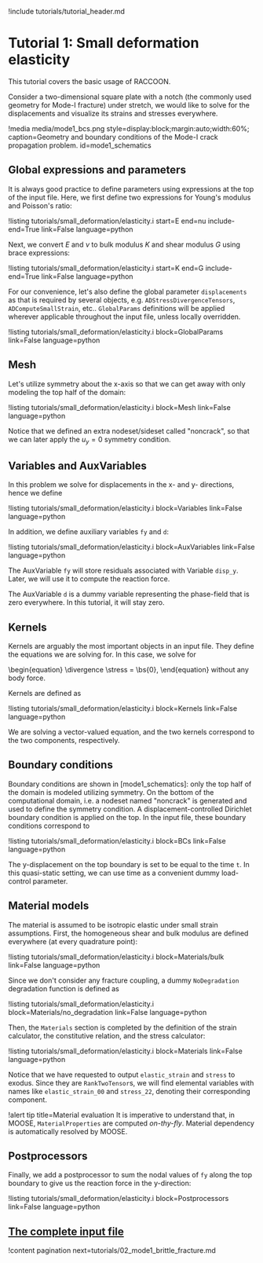 !include tutorials/tutorial_header.md

# Tutorial 1: Small deformation elasticity

This tutorial covers the basic usage of RACCOON.

Consider a two-dimensional square plate with a notch (the commonly used geometry for Mode-I fracture) under stretch, we would like to solve for the displacements and visualize its strains and stresses everywhere.

!media media/mode1_bcs.png style=display:block;margin:auto;width:60%; caption=Geometry and boundary conditions of the Mode-I crack propagation problem. id=mode1_schematics

## Global expressions and parameters

It is always good practice to define parameters using expressions at the top of the input file. Here, we first define two expressions for Young's modulus and Poisson's ratio:

!listing tutorials/small_deformation/elasticity.i
         start=E
         end=nu
         include-end=True
         link=False
         language=python

Next, we convert $E$ and $\nu$ to bulk modulus $K$ and shear modulus $G$ using brace expressions:

!listing tutorials/small_deformation/elasticity.i
         start=K
         end=G
         include-end=True
         link=False
         language=python

For our convenience, let's also define the global parameter `displacements` as that is required by several objects, e.g. `ADStressDivergenceTensors`, `ADComputeSmallStrain`, etc.. `GlobalParams` definitions will be applied wherever applicable throughout the input file, unless locally overridden.

!listing tutorials/small_deformation/elasticity.i
         block=GlobalParams
         link=False
         language=python

## Mesh

Let's utilize symmetry about the x-axis so that we can get away with only modeling the top half of the domain:

!listing tutorials/small_deformation/elasticity.i
         block=Mesh
         link=False
         language=python

Notice that we defined an extra nodeset/sideset called "noncrack", so that we can later apply the $u_y = 0$ symmetry condition.

## Variables and AuxVariables

In this problem we solve for displacements in the x- and y- directions, hence we define

!listing tutorials/small_deformation/elasticity.i
         block=Variables
         link=False
         language=python

In addition, we define auxiliary variables `fy` and `d`:

!listing tutorials/small_deformation/elasticity.i
         block=AuxVariables
         link=False
         language=python

The AuxVariable `fy` will store residuals associated with Variable `disp_y`. Later, we will use it to compute the reaction force.

The AuxVariable `d` is a dummy variable representing the phase-field that is zero everywhere. In this tutorial, it will stay zero.

## Kernels

Kernels are arguably the most important objects in an input file. They define the equations we are solving for. In this case, we solve for

\begin{equation}
  \divergence \stress = \bs{0},
\end{equation}
without any body force.

Kernels are defined as

!listing tutorials/small_deformation/elasticity.i
         block=Kernels
         link=False
         language=python

We are solving a vector-valued equation, and the two kernels correspond to the two components, respectively.

## Boundary conditions

Boundary conditions are shown in [mode1_schematics]: only the top half of the domain is modeled utilizing symmetry. On the bottom of the computational domain, i.e. a nodeset named "noncrack" is generated and used to define the symmetry condition. A displacement-controlled Dirichlet boundary condition is applied on the top. In the input file, these boundary conditions correspond to

!listing tutorials/small_deformation/elasticity.i
         block=BCs
         link=False
         language=python

The y-displacement on the top boundary is set to be equal to the time `t`. In this quasi-static setting, we can use time as a convenient dummy load-control parameter.

## Material models

The material is assumed to be isotropic elastic under small strain assumptions. First, the homogeneous shear and bulk modulus are defined everywhere (at every quadrature point):

!listing tutorials/small_deformation/elasticity.i
         block=Materials/bulk
         link=False
         language=python

Since we don't consider any fracture coupling, a dummy `NoDegradation` degradation function is defined as

!listing tutorials/small_deformation/elasticity.i
         block=Materials/no_degradation
         link=False
         language=python

Then, the `Materials` section is completed by the definition of the strain calculator, the constitutive relation, and the stress calculator:

!listing tutorials/small_deformation/elasticity.i
         block=Materials
         link=False
         language=python

Notice that we have requested to output `elastic_strain` and `stress` to exodus. Since they are `RankTwoTensor`s, we will find elemental variables with names like `elastic_strain_00` and `stress_22`, denoting their corresponding component.

!alert tip title=Material evaluation
It is imperative to understand that, in MOOSE, `MaterialProperties` are computed *on-thy-fly*. Material dependency is automatically resolved by MOOSE.

## Postprocessors

Finally, we add a postprocessor to sum the nodal values of `fy` along the top boundary to give us the reaction force in the y-direction:

!listing tutorials/small_deformation/elasticity.i
         block=Postprocessors
         link=False
         language=python

## [The complete input file](tutorials/small_deformation/elasticity.i)

!content pagination next=tutorials/02_mode1_brittle_fracture.md
